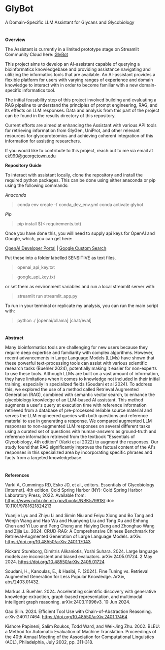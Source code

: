# GlyBot
A Domain-Specific LLM Assistant for Glycans and Glycobiology

#

**Overview**

The Assistant is currently in a limited prototype stage on Streamlit Community Cloud here: [GlyBot](https://glybot.streamlit.app/)

This project aims to develop an AI-assistant capable of querying a bioinformatics knowledgebase and providing assistance navigating and utilizing the informatics tools that are available. An AI-assistant provides a flexible platform for users with varying ranges of experience and domain knowledge to interact with in order to become familiar with a new domain-specific informatics tool. 

The initial feasability step of this project involved building and evaluating a RAG pipeline to understand the principles of prompt engineering, RAG, and its effects on LLM responses. Data and analysis from this part of the project can be found in the results directory of this repository.

Current efforts are aimed at enhancing the Assistant with various API tools for retrieving information from GlyGen, UniProt, and other relevant resources for glycoproteomics and achieving coherent integration of this information for assisting researchers. 

If you would like to contribute to this project, reach out to me via email at ek990@georgetown.edu

**Repository Guide**

To interact with assistant locally, clone the repository and install the required python packages. This can be done using either anaconda or pip using the following commands:

*Anaconda*

> conda env create -f conda_dev_env.yml
> conda activate glybot

*Pip*
> pip install $(< requirements.txt)

Once you have done this, you will need to supply api keys for OpenAI and Google, which, you can get here:

[OpenAI Developer Portal](https://platform.openai.com) | [Google Custom Search](https://console.cloud.google.com/apis/library/customsearch.googleapis.com)

Put these into a folder labelled SENSITIVE as text files,
> openai_api_key.txt

> google_api_key.txt

or set them as environment variables and run a local streamlit server with:
> streamlit run streamlit_app.py

To run in your terminal or replicate my analysis, you can run the main script with:
> python ./ [openai/ollama] [chat/eval]

#

**Abstract**

Many bioinformatics tools are challenging for new users because they require deep expertise and familiarity with complex algorithms. However, recent advancements in Large Language Models (LLMs) have shown that these powerful text-processing tools can assist with various scientific research tasks (Buehler 2024), potentially making it easier for non-experts to use these tools. Although LLMs are built on a vast amount of information, they have limitations when it comes to knowledge not included in their initial training, especially in specialized fields (Soudani et al 2024). To address this, we explored the use of a method called Retrieval Augmented Generation (RAG), combined with semantic vector search, to enhance the glycobiology knowledge of an LLM-based AI assistant. This method augments a user's query at execution time with reference information retrieved from a database of pre-processed reliable source material and serves the LLM engineered queries with both questions and reference material to use in generating a response. We compared augmented LLM responses to non-augmented LLM responses on several different tasks using a curated set of questions with human-answers as ground-truth and reference information retrieved from the textbook "Essentials of Glycobiology, 4th edition" (Varki et al 2022) to augment the responses. Our study found that RAG significantly improves the factual content of the AI's responses in this specialized area by incorporating specific phrases and facts from a targeted knowledgebase.

#

**References**

Varki A, Cummings RD, Esko JD, et al., editors. Essentials of Glycobiology [Internet]. 4th edition. Cold Spring Harbor (NY): Cold Spring Harbor Laboratory Press; 2022. Available from: https://www.ncbi.nlm.nih.gov/books/NBK579918/ doi: 10.1101/9781621824213 

Yuanjie Lyu and Zhiyu Li and Simin Niu and Feiyu Xiong and Bo Tang and Wenjin Wang and Hao Wu and Huanyong Liu and Tong Xu and Enhong Chen and Yi Luo and Peng Cheng and Haiying Deng and Zhonghao Wang and Zijia Lu. 2024. CRUD-RAG: A Comprehensive Chinese Benchmark for Retrieval-Augmented Generation of Large Language Models. arXiv. https://doi.org/10.48550/arXiv.2401.17043 

Rickard Stureborg, Dimitris Alikaniotis, Yoshi Suhara. 2024. Large language models are inconsistent and biased evaluators. arXiv:2405.01724. 2 May 2024. https://doi.org/10.48550/arXiv.2405.01724  

Soudani, H., Kanoulas, E., & Hasibi, F. (2024). Fine Tuning vs. Retrieval Augmented Generation for Less Popular Knowledge. ArXiv, abs/2403.01432. 

Markus J. Buehler. 2024. Accelerating scientific discovery with generative knowledge extraction, graph-based representation, and multimodal intelligent graph reasoning. arXiv:2403.11996v3. 10 Jun 2024.

Gao Silin. 2024. Efficient Tool Use with Chain-of-Abstraction Reasoning. arXiv:2401.17464. https://doi.org/10.48550/arXiv.2401.17464

Kishore Papineni, Salim Roukos, Todd Ward, and Wei-Jing Zhu. 2002. BLEU: a Method for Automatic Evaluation of Machine Translation. Proceedings of the 40th Annual Meeting of the Association for Computational Linguistics (ACL), Philadelphia, July 2002, pp. 311-318.

